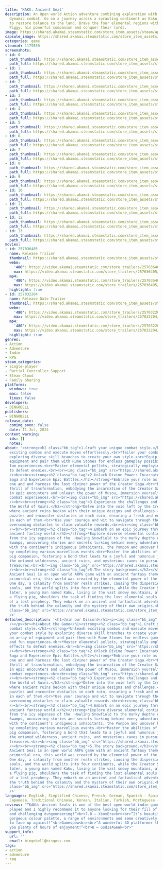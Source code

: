```yaml
---
title: 'KAKU: Ancient Seal'
description: An Open world Action adventure combining exploration with puzzles and
  dynamic combat. Go on a journey across a sprawling continent as Kaku, a boy tasked
  to restore balance to the land. Brave the four elemental regions with the help of
  Piggy, his powerful companion and conquer their lords.
image: https://shared.akamai.steamstatic.com/store_item_assets/steam/apps/1179580/header.jpg?t=1727434674
capsule_image: https://shared.akamai.steamstatic.com/store_item_assets/steam/apps/1179580/capsule_231x87.jpg?t=1727434674
categories: game
steamid: 1179580
screenshots:
- id: 0
  path_thumbnail: https://shared.akamai.steamstatic.com/store_item_assets/steam/apps/1179580/ss_c351dc82ac41a0485f8264117db48006c1a476af.600x338.jpg?t=1727434674
  path_full: https://shared.akamai.steamstatic.com/store_item_assets/steam/apps/1179580/ss_c351dc82ac41a0485f8264117db48006c1a476af.1920x1080.jpg?t=1727434674
- id: 1
  path_thumbnail: https://shared.akamai.steamstatic.com/store_item_assets/steam/apps/1179580/ss_a976334737d8780e22daa41de91e64ed32cd2851.600x338.jpg?t=1727434674
  path_full: https://shared.akamai.steamstatic.com/store_item_assets/steam/apps/1179580/ss_a976334737d8780e22daa41de91e64ed32cd2851.1920x1080.jpg?t=1727434674
- id: 2
  path_thumbnail: https://shared.akamai.steamstatic.com/store_item_assets/steam/apps/1179580/ss_c281c4cc7cc6723b136601451c196b065592c3ce.600x338.jpg?t=1727434674
  path_full: https://shared.akamai.steamstatic.com/store_item_assets/steam/apps/1179580/ss_c281c4cc7cc6723b136601451c196b065592c3ce.1920x1080.jpg?t=1727434674
- id: 3
  path_thumbnail: https://shared.akamai.steamstatic.com/store_item_assets/steam/apps/1179580/ss_9d3829556c0f1714eb4a9b782d5e04ff90f6ef62.600x338.jpg?t=1727434674
  path_full: https://shared.akamai.steamstatic.com/store_item_assets/steam/apps/1179580/ss_9d3829556c0f1714eb4a9b782d5e04ff90f6ef62.1920x1080.jpg?t=1727434674
- id: 4
  path_thumbnail: https://shared.akamai.steamstatic.com/store_item_assets/steam/apps/1179580/ss_2534eb9f411f1a6982e331582d32a683ad997134.600x338.jpg?t=1727434674
  path_full: https://shared.akamai.steamstatic.com/store_item_assets/steam/apps/1179580/ss_2534eb9f411f1a6982e331582d32a683ad997134.1920x1080.jpg?t=1727434674
- id: 5
  path_thumbnail: https://shared.akamai.steamstatic.com/store_item_assets/steam/apps/1179580/ss_c640fc0b1a5c5082a345296e293cda80d1f29b07.600x338.jpg?t=1727434674
  path_full: https://shared.akamai.steamstatic.com/store_item_assets/steam/apps/1179580/ss_c640fc0b1a5c5082a345296e293cda80d1f29b07.1920x1080.jpg?t=1727434674
- id: 6
  path_thumbnail: https://shared.akamai.steamstatic.com/store_item_assets/steam/apps/1179580/ss_416c2e7e07cf96c6116a1c1558a35f35558360a5.600x338.jpg?t=1727434674
  path_full: https://shared.akamai.steamstatic.com/store_item_assets/steam/apps/1179580/ss_416c2e7e07cf96c6116a1c1558a35f35558360a5.1920x1080.jpg?t=1727434674
- id: 7
  path_thumbnail: https://shared.akamai.steamstatic.com/store_item_assets/steam/apps/1179580/ss_9f63a1720b543416d05f232a242b671c15eec083.600x338.jpg?t=1727434674
  path_full: https://shared.akamai.steamstatic.com/store_item_assets/steam/apps/1179580/ss_9f63a1720b543416d05f232a242b671c15eec083.1920x1080.jpg?t=1727434674
- id: 8
  path_thumbnail: https://shared.akamai.steamstatic.com/store_item_assets/steam/apps/1179580/ss_ff49e1c27b6826d2af5f8a475625f16171ead42d.600x338.jpg?t=1727434674
  path_full: https://shared.akamai.steamstatic.com/store_item_assets/steam/apps/1179580/ss_ff49e1c27b6826d2af5f8a475625f16171ead42d.1920x1080.jpg?t=1727434674
- id: 9
  path_thumbnail: https://shared.akamai.steamstatic.com/store_item_assets/steam/apps/1179580/ss_21d65237b669490dd58f289eca4f741b1a10b8da.600x338.jpg?t=1727434674
  path_full: https://shared.akamai.steamstatic.com/store_item_assets/steam/apps/1179580/ss_21d65237b669490dd58f289eca4f741b1a10b8da.1920x1080.jpg?t=1727434674
- id: 10
  path_thumbnail: https://shared.akamai.steamstatic.com/store_item_assets/steam/apps/1179580/ss_683a8cf397980495f43a6ac0cd849a8c5db1a807.600x338.jpg?t=1727434674
  path_full: https://shared.akamai.steamstatic.com/store_item_assets/steam/apps/1179580/ss_683a8cf397980495f43a6ac0cd849a8c5db1a807.1920x1080.jpg?t=1727434674
- id: 11
  path_thumbnail: https://shared.akamai.steamstatic.com/store_item_assets/steam/apps/1179580/ss_175f8298a0060b33a8fc19f4e4e7c696ca347312.600x338.jpg?t=1727434674
  path_full: https://shared.akamai.steamstatic.com/store_item_assets/steam/apps/1179580/ss_175f8298a0060b33a8fc19f4e4e7c696ca347312.1920x1080.jpg?t=1727434674
- id: 12
  path_thumbnail: https://shared.akamai.steamstatic.com/store_item_assets/steam/apps/1179580/ss_71b623b87fdb26942b721c011e79f77135b5758f.600x338.jpg?t=1727434674
  path_full: https://shared.akamai.steamstatic.com/store_item_assets/steam/apps/1179580/ss_71b623b87fdb26942b721c011e79f77135b5758f.1920x1080.jpg?t=1727434674
- id: 13
  path_thumbnail: https://shared.akamai.steamstatic.com/store_item_assets/steam/apps/1179580/ss_b7b9420b3f1f976eca074573c04678c2cbb6cdfd.600x338.jpg?t=1727434674
  path_full: https://shared.akamai.steamstatic.com/store_item_assets/steam/apps/1179580/ss_b7b9420b3f1f976eca074573c04678c2cbb6cdfd.1920x1080.jpg?t=1727434674
movies:
- id: 257036405
  name: Release Tralier
  thumbnail: https://shared.akamai.steamstatic.com/store_item_assets/steam/apps/257036405/movie.293x165.jpg?t=1720749368
  webm:
    '480': https://video.akamai.steamstatic.com/store_trailers/257036405/movie480_vp9.webm?t=1720749368
    max: https://video.akamai.steamstatic.com/store_trailers/257036405/movie_max_vp9.webm?t=1720749368
  mp4:
    '480': https://video.akamai.steamstatic.com/store_trailers/257036405/movie480.mp4?t=1720749368
    max: https://video.akamai.steamstatic.com/store_trailers/257036405/movie_max.mp4?t=1720749368
  highlight: true
- id: 257032204
  name: Release Date Tralier
  thumbnail: https://shared.akamai.steamstatic.com/store_item_assets/steam/apps/257032204/movie.293x165.jpg?t=1718787037
  webm:
    '480': https://video.akamai.steamstatic.com/store_trailers/257032204/movie480_vp9.webm?t=1718787037
    max: https://video.akamai.steamstatic.com/store_trailers/257032204/movie_max_vp9.webm?t=1718787037
  mp4:
    '480': https://video.akamai.steamstatic.com/store_trailers/257032204/movie480.mp4?t=1718787037
    max: https://video.akamai.steamstatic.com/store_trailers/257032204/movie_max.mp4?t=1718787037
  highlight: true
genres:
- Action
- Adventure
- Indie
- RPG
steam_categories:
- Single-player
- Partial Controller Support
- Steam Cloud
- Family Sharing
platforms:
  windows: true
  mac: false
  linux: false
developers:
- BINGOBELL
publishers:
- BINGOBELL
release_date:
  coming_soon: false
  date: 11 Jul, 2024
content_warning:
  ids: []
  notes:
about: '<strong><h2 class="bb_tag">1.Craft your unique combat style.</h2></strong>*Unleash
  exciting combos and execute moves effortlessly.<br>*Tailor your combat style by
  exploring diverse skill branches to create your own style.<br>*Equip an array of
  equipment and pair them with Rune Stones for endless gameplay possibilities, and
  fun experiences.<br>*Master elemental pellets, strategically employing their effects
  to defeat enemies.<br><br><img class="bb_img" src="https://shared.akamai.steamstatic.com/store_item_assets/steam/apps/1179580/extras/01_战斗.gif?t=1727434674"
  /><br><br><strong><h2 class="bb_tag">2.Unlock Divine Power: Incarnate the Creator
  Saga and Experience Epic Battles.</h2></strong>*Embrace your role as the chosen
  one and and harness the lost diviner power of the Creator Saga.<br>*Experience the
  thrill of transformation, embodying the incarnation of the Creator Sage in battle.<br>*Engage
  in epic encounters and unleash the power of Musou, immersion yourself in unparalleled
  combat experiences.<br><br><img class="bb_img" src="https://shared.akamai.steamstatic.com/store_item_assets/steam/apps/1179580/extras/02_变身.gif?t=1727434674"
  /><br><br><strong><h2 class="bb_tag">3.Experience the challenges and puzzles in
  the World of Ruins.</h2></strong>*Delve into the void left by the Creator Saga,
  where ancient ruins beckon with their unique designs and challenges.<br>*Solve diverse
  puzzles and encounter obstacles in each ruin, ensuring a fresh and engaging experience
  in each of them.<br>*Use your courage and wit to navigate through the Ruins Realm,
  overcoming obstacles to claim valuable rewards.<br><br><img class="bb_img" src="https://shared.akamai.steamstatic.com/store_item_assets/steam/apps/1179580/extras/03_遗迹.gif?t=1727434674"
  /><br><br><strong><h2 class="bb_tag">4.Embark on an epic journey through a vast
  ancient fantasy world.</h2></strong>*Explore diverse elemental continents with Piggy,
  from the icy expanses of the  Howling Snowfield to the murky depths of the Misty
  Swamps, uncovering stories and secrets lurking behind every adventure.<br>*Deal
  with the continent’s indigenous inhabitants, the Ponpon and uncover hidden tales
  by completing various marvellous events.<br>*Master the abilities of your flying
  pig companion, fostering a bond that leads to a joyful and humorous journey together.<br>*Explore
  the untamed wilderness, ancient ruins, and mysterious caves in pursuit of long-forgotten
  treasures.<br><br><img class="bb_img" src="https://shared.akamai.steamstatic.com/store_item_assets/steam/apps/1179580/extras/04_探索.gif?t=1727434674"
  /><br><br><strong><h2 class="bb_tag">5.The story background.</h2></strong>KAKU:
  Ancient Seal is an open world ARPG game with an ancient fantasy theme. Set in a
  primordial era, this world was created by the elemental power of the Creator Saga.
  One day, a calamity from another realm strikes, causing the dispersion of the elemental
  souls, and the world splits into four continents, while the Creator Saga goes missing.<br><br>Millennia
  later, a young man named Kaku, living in the vast snowy mountains, along with Piggy,
  a flying pig, shoulders the task of finding the lost elemental souls under the guidance
  of a lost prophecy. They embark on an ancient and fantastical adventure to uncover
  the truth behind the calamity and the mystery of their own origins.<br><br><img
  class="bb_img" src="https://shared.akamai.steamstatic.com/store_item_assets/steam/apps/1179580/extras/05_跑图.gif?t=1727434674"
  />'
detailed_description: '<h1>Join our Discord</h1><p><img class="bb_img" src="https://shared.akamai.steamstatic.com/store_item_assets/steam/apps/1179580/extras/discord.jpg?t=1727434674"
  /></p><br><h1>About the Game</h1><strong><h2 class="bb_tag">1.Craft your unique
  combat style.</h2></strong>*Unleash exciting combos and execute moves effortlessly.<br>*Tailor
  your combat style by exploring diverse skill branches to create your own style.<br>*Equip
  an array of equipment and pair them with Rune Stones for endless gameplay possibilities,
  and fun experiences.<br>*Master elemental pellets, strategically employing their
  effects to defeat enemies.<br><br><img class="bb_img" src="https://shared.akamai.steamstatic.com/store_item_assets/steam/apps/1179580/extras/01_战斗.gif?t=1727434674"
  /><br><br><strong><h2 class="bb_tag">2.Unlock Divine Power: Incarnate the Creator
  Saga and Experience Epic Battles.</h2></strong>*Embrace your role as the chosen
  one and and harness the lost diviner power of the Creator Saga.<br>*Experience the
  thrill of transformation, embodying the incarnation of the Creator Sage in battle.<br>*Engage
  in epic encounters and unleash the power of Musou, immersion yourself in unparalleled
  combat experiences.<br><br><img class="bb_img" src="https://shared.akamai.steamstatic.com/store_item_assets/steam/apps/1179580/extras/02_变身.gif?t=1727434674"
  /><br><br><strong><h2 class="bb_tag">3.Experience the challenges and puzzles in
  the World of Ruins.</h2></strong>*Delve into the void left by the Creator Saga,
  where ancient ruins beckon with their unique designs and challenges.<br>*Solve diverse
  puzzles and encounter obstacles in each ruin, ensuring a fresh and engaging experience
  in each of them.<br>*Use your courage and wit to navigate through the Ruins Realm,
  overcoming obstacles to claim valuable rewards.<br><br><img class="bb_img" src="https://shared.akamai.steamstatic.com/store_item_assets/steam/apps/1179580/extras/03_遗迹.gif?t=1727434674"
  /><br><br><strong><h2 class="bb_tag">4.Embark on an epic journey through a vast
  ancient fantasy world.</h2></strong>*Explore diverse elemental continents with Piggy,
  from the icy expanses of the  Howling Snowfield to the murky depths of the Misty
  Swamps, uncovering stories and secrets lurking behind every adventure.<br>*Deal
  with the continent’s indigenous inhabitants, the Ponpon and uncover hidden tales
  by completing various marvellous events.<br>*Master the abilities of your flying
  pig companion, fostering a bond that leads to a joyful and humorous journey together.<br>*Explore
  the untamed wilderness, ancient ruins, and mysterious caves in pursuit of long-forgotten
  treasures.<br><br><img class="bb_img" src="https://shared.akamai.steamstatic.com/store_item_assets/steam/apps/1179580/extras/04_探索.gif?t=1727434674"
  /><br><br><strong><h2 class="bb_tag">5.The story background.</h2></strong>KAKU:
  Ancient Seal is an open world ARPG game with an ancient fantasy theme. Set in a
  primordial era, this world was created by the elemental power of the Creator Saga.
  One day, a calamity from another realm strikes, causing the dispersion of the elemental
  souls, and the world splits into four continents, while the Creator Saga goes missing.<br><br>Millennia
  later, a young man named Kaku, living in the vast snowy mountains, along with Piggy,
  a flying pig, shoulders the task of finding the lost elemental souls under the guidance
  of a lost prophecy. They embark on an ancient and fantastical adventure to uncover
  the truth behind the calamity and the mystery of their own origins.<br><br><img
  class="bb_img" src="https://shared.akamai.steamstatic.com/store_item_assets/steam/apps/1179580/extras/05_跑图.gif?t=1727434674"
  />'
languages: English, Simplified Chinese, French, German, Spanish - Spain, Russian,
  Japanese, Traditional Chinese, Korean, Italian, Turkish, Portuguese - Brazil
reviews: "“KAKU: Ancient Seals is one of the best open-world indie games I’ve ever
  played and I highly recommend it to anyone looking for their fill of lush environments
  and challenging dungeoneering!”<br>7.8 – XboxEra<br><br>“It’s beautiful, with a
  gorgeous colour palette, a range of environments and some creatively designed enemies
  to face up against!”<br>Gamespew<br><br>“A wonderful 3D platformer that will give
  you plenty of hours of enjoyment!”<br>8 – GodIsAGeek<br>"
support_info:
  url: ''
  email: bingobell@bingosz.com
tags:
- action
- adventure
- rpg
---
```


